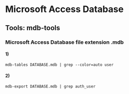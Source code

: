 # Microsoft Access Database

## Tools: mdb-tools

### Microsoft Access Database file extension .mdb

#### 1) 

    mdb-tables DATABASE.mdb | grep --color=auto user

#### 2) 

    mdb-export DATABASE.mdb | grep auth_user
